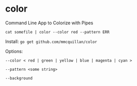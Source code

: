 # color
Command Line App to Colorize with Pipes

`cat somefile | color --color red --pattern ERR`

Install: `go get github.com/mmcquillan/color`

Options:


`--color < red | green | yellow | blue | magenta | cyan >`


`--pattern <some string>`


`--background`
